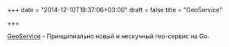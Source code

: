 +++
date = "2014-12-10T18:37:06+03:00"
draft = false
title = "GeoService"

+++

<p><a href="https://github.com/codingsince1985/geo-golang">GeoService</a>&nbsp;- Принципиально новый и нескучный гео-сервис на Go.</p>

